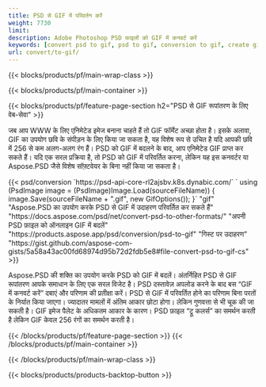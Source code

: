```yaml
---
title: PSD से GIF में परिवर्तन करें
weight: 7730
limit: 
description: Adobe Photoshop PSD फ़ाइलों को GIF में कनवर्ट करें
keywords: [convert psd to gif, psd to gif, conversion to gif, create gif from psd, print psd as gif]
url: convert/to-gif/
---
```


{{< blocks/products/pf/main-wrap-class >}}

{{< blocks/products/pf/main-container >}}

{{< blocks/products/pf/feature-page-section h2="PSD से GIF रूपांतरण के लिए वेब-सेवा" >}}
<p>जब आप WWW के लिए एनिमेटेड इमेज बनाना चाहते हैं तो GIF फॉर्मेट अच्छा होता है। इसके अलावा, GIF का उपयोग छवि के संपीड़न के लिए किया जा सकता है, यह विशेष रूप से उचित है यदि आपकी छवि में 256 से कम अलग-अलग रंग हैं। PSD को GIF में बदलने के बाद, आप एनिमेटेड GIF प्राप्त कर सकते हैं। यदि एक सरल प्रक्रिया है, तो PSD को GIF में परिवर्तित करना, लेकिन यह इस कनवर्टर या Aspose.PSD जैसे विशेष सॉफ़्टवेयर के बिना नहीं किया जा सकता है।</p>
{{< psd/conversion `https://psd-api-core-rl2ajsbv.k8s.dynabic.com/` 
`    using (PsdImage image = (PsdImage)Image.Load(sourceFileName))
    {
        image.Save(sourceFileName + ".gif",  new GifOptions());
    }` 
"gif" 
"Aspose.PSD का उपयोग करके PSD से GIF में उदाहरण परिवर्तित कर सकते हैं"  "https://docs.aspose.com/psd/net/convert-psd-to-other-formats/" 
"अपनी PSD फ़ाइल को ऑनलाइन GIF में बदलें" "https://products.aspose.app/psd/conversion/psd-to-gif" 
"गिस्ट पर उदाहरण" "https://gist.github.com/aspose-com-gists/5a58a43ac00fd68974d95b72d2fdb5e8#file-convert-psd-to-gif-cs" >}}
<p>Aspose.PSD की शक्ति का उपयोग करके PSD को GIF में बदलें। अंतर्निहित PSD से GIF रूपांतरण आपके समाधान के लिए एक सरल विजेट है। PSD दस्तावेज़ अपलोड करने के बाद बस “GIF में कनवर्ट करें” दबाएं और परिणाम की प्रतीक्षा करें। PSD से GIF में परिवर्तित होने का परिणाम बिना परतों के निर्यात किया जाएगा। ज्यादातर मामलों में अंतिम आकार छोटा होगा। लेकिन गुणवत्ता से भी चूक की जा सकती है। GIF इमेज पैलेट के अधिकतम आकार के कारण। PSD फ़ाइल “ट्रू कलर्स” का समर्थन करती है लेकिन GIF केवल 256 रंगों का समर्थन करती है। </p>
{{< /blocks/products/pf/feature-page-section >}}
{{< /blocks/products/pf/main-container >}}


{{< /blocks/products/pf/main-wrap-class >}}

{{< blocks/products/products-backtop-button >}}
